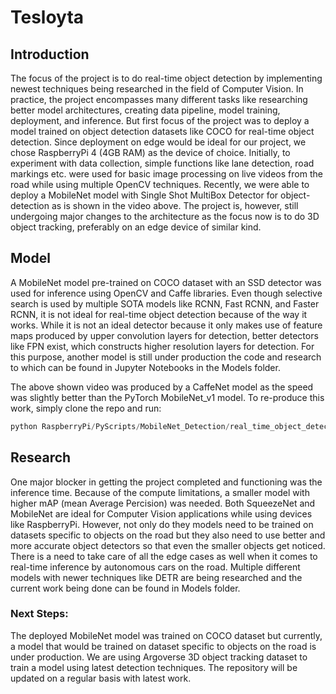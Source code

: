 # Tesloyta

## Introduction
The focus of the project is to do real-time object detection by implementing newest techniques being researched in the field of Computer Vision. In practice, the project encompasses many different tasks like researching better model architectures, creating data pipeline, model training, deployment, and inference. But first focus of the project was to deploy a model trained on object detection datasets like COCO for real-time object detection. Since deployment on edge would be ideal for our project, we chose RaspberryPi 4 (4GB RAM) as the device of choice. Initially, to experiment with data collection, simple functions like lane detection, road markings etc. were used for basic image processing on live videos from the road while using multiple OpenCV techniques. Recently, we were able to deploy a MobileNet model with Single Shot MultiBox Detector for object-detection as is shown in the video above. The project is, however, still undergoing major changes to the architecture as the focus now is to do 3D object tracking, preferably on an edge device of similar kind.

## Model
A MobileNet model pre-trained on COCO dataset with an SSD detector was used for inference using OpenCV and Caffe libraries. Even though selective search is used by multiple SOTA models like RCNN, Fast RCNN, and Faster RCNN, it is not ideal for real-time object detection because of the way it works. While it is not an ideal detector because it only makes use of feature maps produced by upper convolution layers for detection, better detectors like FPN exist, which constructs higher resolution layers for detection. For this purpose, another model is still under production the code and research to which can be found in Jupyter Notebooks in the Models folder.

The above shown video was produced by a CaffeNet model as the speed was slightly better than the PyTorch MobileNet_v1 model. To re-produce this work, simply clone the repo and run:

<!-- Github Markdown -->

<!-- Code Blocks -->
```python
python RaspberryPi/PyScripts/MobileNet_Detection/real_time_object_detection.py --output test.avi --prototxt MobileNetSSD_deploy.prototxt --model MobileNetSSD_deploy.caffemodel
```

## Research
One major blocker in getting the project completed and functioning was the inference time. Because of the compute limitations, a smaller model with higher mAP (mean Average Percision) was needed. Both SqueezeNet and MobileNet are ideal for Computer Vision applications while using devices like RaspberryPi. However, not only do they models need to be trained on datasets specific to objects on the road but they also need to use better and more accurate object detectors so that even the smaller objects get noticed. There is a need to take care of all the edge cases as well when it comes to real-time inference by autonomous cars on the road. Multiple different models with newer techniques like DETR are being researched and the current work being done can be found in Models folder.

### Next Steps:
The deployed MobileNet model was trained on COCO dataset but currently, a model that would be trained on dataset specific to objects on the road is under production. We are using Argoverse 3D object tracking dataset to train a model using latest detection techniques. The repository will be updated on a regular basis with latest work.
